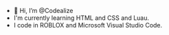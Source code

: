 - 👋 Hi, I’m @Codealize
- I'm currently learning HTML and CSS and Luau.
- I code in ROBLOX and Microsoft Visual Studio Code.

<!---
Codealize/Codealize is a ✨ special ✨ repository because its `README.md` (this file) appears on your GitHub profile.
You can click the Preview link to take a look at your changes.
--->
